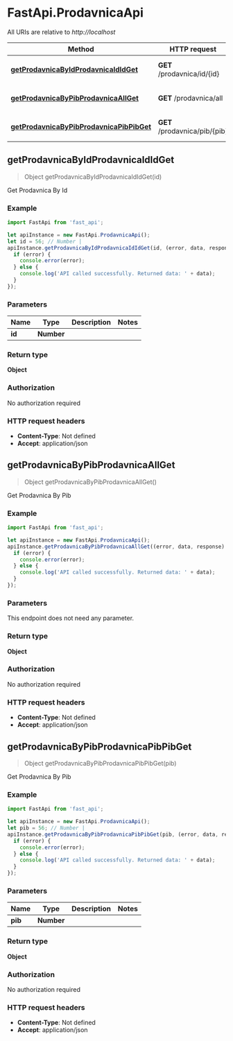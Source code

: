 # FastApi.ProdavnicaApi

All URIs are relative to *http://localhost*

Method | HTTP request | Description
------------- | ------------- | -------------
[**getProdavnicaByIdProdavnicaIdIdGet**](ProdavnicaApi.md#getProdavnicaByIdProdavnicaIdIdGet) | **GET** /prodavnica/id/{id} | Get Prodavnica By Id
[**getProdavnicaByPibProdavnicaAllGet**](ProdavnicaApi.md#getProdavnicaByPibProdavnicaAllGet) | **GET** /prodavnica/all | Get Prodavnica By Pib
[**getProdavnicaByPibProdavnicaPibPibGet**](ProdavnicaApi.md#getProdavnicaByPibProdavnicaPibPibGet) | **GET** /prodavnica/pib/{pib} | Get Prodavnica By Pib



## getProdavnicaByIdProdavnicaIdIdGet

> Object getProdavnicaByIdProdavnicaIdIdGet(id)

Get Prodavnica By Id

### Example

```javascript
import FastApi from 'fast_api';

let apiInstance = new FastApi.ProdavnicaApi();
let id = 56; // Number | 
apiInstance.getProdavnicaByIdProdavnicaIdIdGet(id, (error, data, response) => {
  if (error) {
    console.error(error);
  } else {
    console.log('API called successfully. Returned data: ' + data);
  }
});
```

### Parameters


Name | Type | Description  | Notes
------------- | ------------- | ------------- | -------------
 **id** | **Number**|  | 

### Return type

**Object**

### Authorization

No authorization required

### HTTP request headers

- **Content-Type**: Not defined
- **Accept**: application/json


## getProdavnicaByPibProdavnicaAllGet

> Object getProdavnicaByPibProdavnicaAllGet()

Get Prodavnica By Pib

### Example

```javascript
import FastApi from 'fast_api';

let apiInstance = new FastApi.ProdavnicaApi();
apiInstance.getProdavnicaByPibProdavnicaAllGet((error, data, response) => {
  if (error) {
    console.error(error);
  } else {
    console.log('API called successfully. Returned data: ' + data);
  }
});
```

### Parameters

This endpoint does not need any parameter.

### Return type

**Object**

### Authorization

No authorization required

### HTTP request headers

- **Content-Type**: Not defined
- **Accept**: application/json


## getProdavnicaByPibProdavnicaPibPibGet

> Object getProdavnicaByPibProdavnicaPibPibGet(pib)

Get Prodavnica By Pib

### Example

```javascript
import FastApi from 'fast_api';

let apiInstance = new FastApi.ProdavnicaApi();
let pib = 56; // Number | 
apiInstance.getProdavnicaByPibProdavnicaPibPibGet(pib, (error, data, response) => {
  if (error) {
    console.error(error);
  } else {
    console.log('API called successfully. Returned data: ' + data);
  }
});
```

### Parameters


Name | Type | Description  | Notes
------------- | ------------- | ------------- | -------------
 **pib** | **Number**|  | 

### Return type

**Object**

### Authorization

No authorization required

### HTTP request headers

- **Content-Type**: Not defined
- **Accept**: application/json

